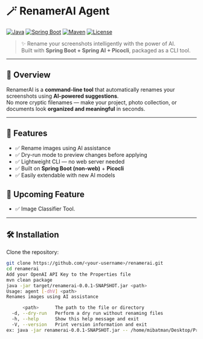 # 🪄 RenamerAI Agent

[![Java](https://img.shields.io/badge/Java-17-orange?logo=java&logoColor=white)](https://openjdk.org/projects/jdk/17/)
[![Spring Boot](https://img.shields.io/badge/Spring%20Boot-3.0-brightgreen?logo=springboot&logoColor=white)](https://spring.io/projects/spring-boot)
[![Maven](https://img.shields.io/badge/Maven-Build-blue?logo=apachemaven&logoColor=white)](https://maven.apache.org/)
[![License](https://img.shields.io/badge/License-MIT-purple.svg)](LICENSE)

> ✨ Rename your screenshots intelligently with the power of AI.  
> Built with **Spring Boot + Spring AI + Picocli**, packaged as a CLI tool.

---

## 📖 Overview

RenamerAI is a **command-line tool** that automatically renames your screenshots using **AI-powered suggestions**.  
No more cryptic filenames — make your project, photo collection, or documents look **organized and meaningful** in seconds.

---

## 🚀 Features

- ✅ Rename images using AI assistance  
- ✅ Dry-run mode to preview changes before applying  
- ✅ Lightweight CLI — no web server needed  
- ✅ Built on **Spring Boot (non-web)** + **Picocli**  
- ✅ Easily extendable with new AI models

## 🚀 Upcoming Feature

- ✅ Image Classifier Tool.

---

## 🛠️ Installation

Clone the repository:

```bash
git clone https://github.com/<your-username>/renamerai.git
cd renamerai
Add your OpenAI API Key to the Properties file
mvn clean package
java -jar target/renamerai-0.0.1-SNAPSHOT.jar <path>
Usage: agent [-dhV] <path>
Renames images using AI assistance

      <path>      The path to the file or directory
  -d, --dry-run   Perform a dry run without renaming files
  -h, --help      Show this help message and exit
  -V, --version   Print version information and exit
ex: java -jar renamerai-0.0.1-SNAPSHOT.jar -- /home/mibatman/Desktop/Projects/renamerai
